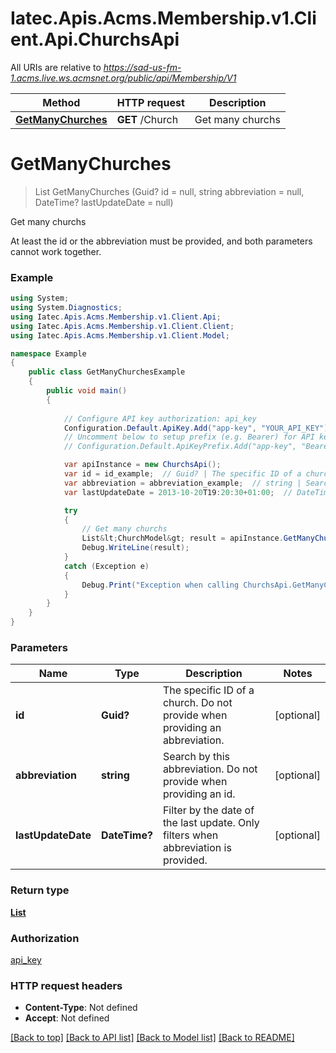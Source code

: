 # Iatec.Apis.Acms.Membership.v1.Client.Api.ChurchsApi

All URIs are relative to *https://sad-us-fm-1.acms.live.ws.acmsnet.org/public/api/Membership/V1*

Method | HTTP request | Description
------------- | ------------- | -------------
[**GetManyChurches**](ChurchsApi.md#getmanychurches) | **GET** /Church | Get many churchs


<a name="getmanychurches"></a>
# **GetManyChurches**
> List<ChurchModel> GetManyChurches (Guid? id = null, string abbreviation = null, DateTime? lastUpdateDate = null)

Get many churchs

At least the id or the abbreviation must be provided, and both parameters cannot work together.

### Example
```csharp
using System;
using System.Diagnostics;
using Iatec.Apis.Acms.Membership.v1.Client.Api;
using Iatec.Apis.Acms.Membership.v1.Client.Client;
using Iatec.Apis.Acms.Membership.v1.Client.Model;

namespace Example
{
    public class GetManyChurchesExample
    {
        public void main()
        {
            
            // Configure API key authorization: api_key
            Configuration.Default.ApiKey.Add("app-key", "YOUR_API_KEY");
            // Uncomment below to setup prefix (e.g. Bearer) for API key, if needed
            // Configuration.Default.ApiKeyPrefix.Add("app-key", "Bearer");

            var apiInstance = new ChurchsApi();
            var id = id_example;  // Guid? | The specific ID of a church. Do not provide when providing an abbreviation. (optional) 
            var abbreviation = abbreviation_example;  // string | Search by this abbreviation. Do not provide when providing an id. (optional) 
            var lastUpdateDate = 2013-10-20T19:20:30+01:00;  // DateTime? | Filter by the date of the last update. Only filters when abbreviation is provided. (optional) 

            try
            {
                // Get many churchs
                List&lt;ChurchModel&gt; result = apiInstance.GetManyChurches(id, abbreviation, lastUpdateDate);
                Debug.WriteLine(result);
            }
            catch (Exception e)
            {
                Debug.Print("Exception when calling ChurchsApi.GetManyChurches: " + e.Message );
            }
        }
    }
}
```

### Parameters

Name | Type | Description  | Notes
------------- | ------------- | ------------- | -------------
 **id** | **Guid?**| The specific ID of a church. Do not provide when providing an abbreviation. | [optional] 
 **abbreviation** | **string**| Search by this abbreviation. Do not provide when providing an id. | [optional] 
 **lastUpdateDate** | **DateTime?**| Filter by the date of the last update. Only filters when abbreviation is provided. | [optional] 

### Return type

[**List<ChurchModel>**](ChurchModel.md)

### Authorization

[api_key](../README.md#api_key)

### HTTP request headers

 - **Content-Type**: Not defined
 - **Accept**: Not defined

[[Back to top]](#) [[Back to API list]](../README.md#documentation-for-api-endpoints) [[Back to Model list]](../README.md#documentation-for-models) [[Back to README]](../README.md)

